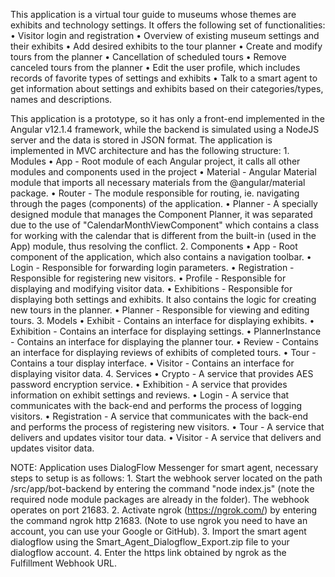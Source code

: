 This application is a virtual tour guide to museums whose themes are exhibits and technology settings. It offers the following set of functionalities:
     • Visitor login and registration
     • Overview of existing museum settings and their exhibits
     • Add desired exhibits to the tour planner
     • Create and modify tours from the planner 
     • Cancellation of scheduled tours
     • Remove canceled tours from the planner
     • Edit the user profile, which includes records of favorite types of settings and exhibits
     • Talk to a smart agent to get information about settings and exhibits based on their categories/types, names and descriptions.

This application is a prototype, so it has only a front-end implemented in the Angular v12.1.4 framework, while the backend is simulated using a NodeJS server and the data is stored in JSON format. The application is implemented in MVC architecture and has the following structure:
     1. Modules
         • App - Root module of each Angular project, it calls all other modules and components used in the project
         • Material - Angular Material module that imports all necessary materials from the
@angular/material package.
         • Router - The module responsible for routing, ie. navigating through the pages (components) of the application.
         • Planner - A specially designed module that manages the Component Planner, it was separated due to the use of "CalendarMonthViewComponent" which contains a class for working with the calendar that is different from the built-in (used in the App) module, thus resolving the conflict.
      2. Components
         • App - Root component of the application, which also contains a navigation toolbar.
         • Login - Responsible for forwarding login parameters.
         • Registration - Responsible for registering new visitors.
         • Profile - Responsible for displaying and modifying visitor data.
         • Exhibitions - Responsible for displaying both settings and exhibits. It also contains the logic for creating new tours in the planner.
         • Planner - Responsible for viewing and editing tours.
      3. Models
         • Exhibit - Contains an interface for displaying exhibits.
         • Exhibition - Contains an interface for displaying settings.
         • PlannerInstance - Contains an interface for displaying the planner tour.
         • Review - Contains an interface for displaying reviews of exhibits of completed tours.
         • Tour - Contains a tour display interface.
         • Visitor - Contains an interface for displaying visitor data.
     4. Services
         • Crypto - A service that provides AES password encryption service.
         • Exhibition - A service that provides information on exhibit settings and reviews.
         • Login - A service that communicates with the back-end and performs the process of logging visitors.
         • Registration - A service that communicates with the back-end and performs the process of registering new visitors.
         • Tour - A service that delivers and updates visitor tour data.
         • Visitor - A service that delivers and updates visitor data.

NOTE: Application uses DialogFlow Messenger for smart agent, necessary steps to setup is as follows:
     1. Start the webhook server located on the path /src/app/bot-backend by entering the command "node index.js" (note the required node module packages are already in the folder). The webhook operates on port 21683.
     2. Activate ngrok (https://ngrok.com/) by entering the command ngrok http 21683. (Note to use ngrok you need to have an account, you can use your Google or GitHub).
     3. Import the smart agent dialogflow using the Smart_Agent_Dialogflow_Export.zip file to your dialogflow account.
     4. Enter the https link obtained by ngrok as the Fulfillment Webhook URL.

